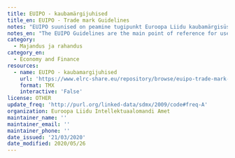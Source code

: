 ```yaml
---
title: EUIPO - kaubamärgijuhised
title_en: EUIPO - Trade mark Guidelines
notes: "EUIPO suunised on peamine tugipunkt Euroopa Liidu kaubamärgisüsteemi kasutajatele ja professionaalsetele nõustajatele.\r\n\r\nSisaldavad üldisi juhiseid, mida tuleb kohandada vastavalt juhtumi iseärasustele. Need ei ole seadusandlikud tekstid ja seetõttu ei ole nad siduvad.\r\n\r\n52 MS Word-vormingus dokumendi kogumik, mis on koostatud inglise keeles ja tõlgitud 22 ELi keelde professionaalsete tõlkide poolt."
notes_en: "The EUIPO Guidelines are the main point of reference for users of the European Union trade mark system and professional advisers.\r\n\r\nThey have been drawn up to reflect our Office practice in the most frequent scenarios. They contain general instructions, which have to be adapted to the particularities of a case. They are not legislative texts and, therefore, they are not binding.\r\n\r\nCollection of 52 documents in MS Word format drafted in English and translated into 22 EU languages by professional translators."
category:
  - Majandus ja rahandus
category_en:
  - Economy and Finance
resources:
  - name: EUIPO - kaubamargijuhised
    url: 'https://www.elrc-share.eu/repository/browse/euipo-trade-mark-guidelines-october-2017-english-estonian-processed/3f70c9bd524b11e9a7e100155d026706b8f70f7078b84cb1828a9b0153178c15/'
    format: TMX
    interactive: 'False'
license: OTHER
update_freq: 'http://purl.org/linked-data/sdmx/2009/code#freq-A'
organization: Euroopa Liidu Intellektuaalomandi Amet
maintainer_name: ''
maintainer_email: ''
maintainer_phone: ''
date_issued: '21/03/2020'
date_modified: 2020/05/26
---
```

